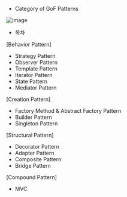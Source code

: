 - Category of GoF Patterns

![image](https://user-images.githubusercontent.com/69576676/131095583-69517194-a4d1-4c16-b190-5f90298ca675.png)

- 목차

[Behavior Pattern]
- Strategy Pattern
- Observer Pattern
- Template Pattern
- Iterator Pattern
- State Pattern
- Mediator Pattern

[Creation Pattern]
- Factory Method & Abstract Factory Pattern
- Builder Pattern
- Singleton Pattern

[Structural Pattern]
- Decorator Pattern
- Adapter Pattern
- Composite Pattern
- Bridge Pattern

[Compound Pattern]
- MVC
